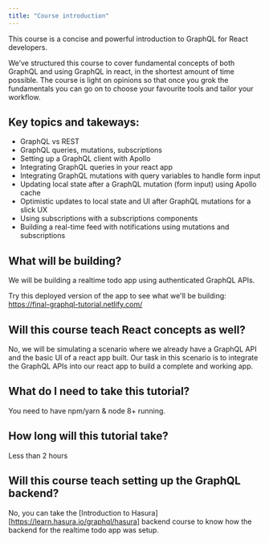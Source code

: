 ```yaml
---
title: "Course introduction"
---
```


This course is a concise and powerful introduction to GraphQL for React developers.

We’ve structured this course to cover fundamental concepts of both GraphQL and using GraphQL in react, in the shortest amount of time possible. The course is light on opinions so that once you grok the fundamentals you can go on to choose your favourite tools and tailor your workflow.

## Key topics and takeways:

- GraphQL vs REST
- GraphQL queries, mutations, subscriptions
- Setting up a GraphQL client with Apollo
- Integrating GraphQL queries in your react app
- Integrating GraphQL mutations with query variables to handle form input
- Updating local state after a GraphQL mutation (form input) using Apollo cache
- Optimistic updates to local state and UI after GraphQL mutations for a slick UX
- Using subscriptions with a subscriptions components
- Building a real-time feed with notifications using mutations and subscriptions

## What will be building?
We will be building a realtime todo app using authenticated GraphQL APIs.

Try this deployed version of the app to see what we'll be building:
https://final-graphql-tutorial.netlify.com/

## Will this course teach React concepts as well?
No, we will be simulating a scenario where we already have a
GraphQL API and the basic UI of a react app built. Our task in this
scenario is to integrate the GraphQL APIs into our react app to build
a complete and working app.

## What do I need to take this tutorial?
You need to have npm/yarn & node 8+ running.

## How long will this tutorial take?
Less than 2 hours

## Will this course teach setting up the GraphQL backend?
No, you can take the [Introduction to Hasura][https://learn.hasura.io/graphql/hasura] backend course to know how the backend for the realtime todo app was setup.
